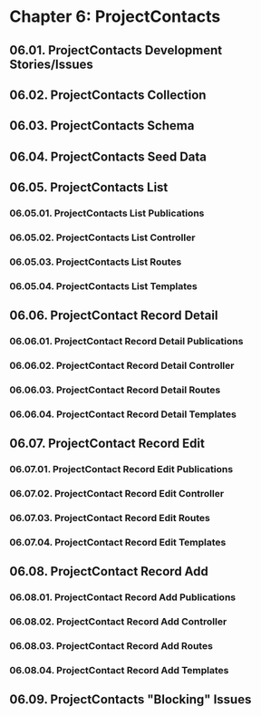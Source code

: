 # Chapter 6: ProjectContacts

## 06.01. ProjectContacts Development Stories/Issues

## 06.02. ProjectContacts Collection

## 06.03. ProjectContacts Schema

## 06.04. ProjectContacts Seed Data

## 06.05. ProjectContacts List

### 06.05.01. ProjectContacts List Publications

### 06.05.02. ProjectContacts List Controller

### 06.05.03. ProjectContacts List Routes

### 06.05.04. ProjectContacts List Templates

## 06.06. ProjectContact Record Detail

### 06.06.01. ProjectContact Record Detail Publications

### 06.06.02. ProjectContact Record Detail Controller

### 06.06.03. ProjectContact Record Detail Routes

### 06.06.04. ProjectContact Record Detail Templates

## 06.07. ProjectContact Record Edit

### 06.07.01. ProjectContact Record Edit Publications

### 06.07.02. ProjectContact Record Edit Controller

### 06.07.03. ProjectContact Record Edit Routes

### 06.07.04. ProjectContact Record Edit Templates

## 06.08. ProjectContact Record Add

### 06.08.01. ProjectContact Record Add Publications

### 06.08.02. ProjectContact Record Add Controller

### 06.08.03. ProjectContact Record Add Routes

### 06.08.04. ProjectContact Record Add Templates

## 06.09. ProjectContacts "Blocking" Issues
